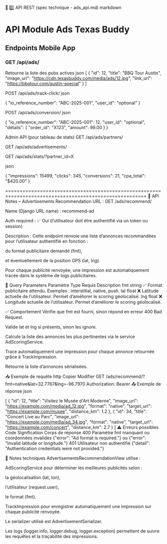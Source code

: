 
🔹 3️⃣ API REST (spec technique - ads_api.md)
markdown

# API Module Ads Texas Buddy

## Endpoints Mobile App

### GET /api/ads/
Retourne la liste des pubs actives
json
[
    {
        "id": 12,
        "title": "BBQ Tour Austin",
        "image_url": "https://cdn.texasbuddy.com/media/ads/12.jpg",
        "link_url": "https://bbqtour.com/austin-special"
    }
]



POST /api/ads/track-click/
json

{
    "io_reference_number": "ABC-2025-001",
    "user_id": "optional"
}


POST /api/ads/conversion/
json

{
    "io_reference_number": "ABC-2025-001": 12,
    "user_id": "optional",
    "details": { "order_id": "X123", "amount": 99.00 }
}


Admin API (pour tableau de stats)
GET /api/ads/partners/

GET /api/ads/advertisements/

GET /api/ads/stats/?partner_id=X

json

{
    "impressions": 15499,
    "clicks": 345,
    "conversions": 21,
    "cpa_total": "$420.00"
}

=======================================================================================================
📌 API Notes – Advertisements Recommendation
URL :
GET /ads/recommend/

Name (Django URL name) :
recommend-ad

Auth required : ✅ Oui (l’utilisateur doit être authentifié via un token ou session)

Description :
Cette endpoint renvoie une liste d’annonces recommandées pour l’utilisateur authentifié en fonction :

du format publicitaire demandé (fmt),

et éventuellement de la position GPS (lat, lng).

Pour chaque publicité renvoyée, une impression est automatiquement tracée dans le système de logs publicitaires.

🔑 Query Parameters
Paramètre	Type	Requis	Description
fmt	string	✅	Format publicitaire attendu. Exemples : interstitial, native, push.
lat	float	❌	Latitude actuelle de l’utilisateur. Permet d’améliorer le scoring géolocalisé.
lng	float	❌	Longitude actuelle de l’utilisateur. Permet d’améliorer le scoring géolocalisé.

✅ Comportement
Vérifie que fmt est fourni, sinon répond en erreur 400 Bad Request.

Valide lat et lng si présents, sinon les ignore.

Calcule la liste des annonces les plus pertinentes via le service AdScoringService.

Trace automatiquement une impression pour chaque annonce retournée grâce à TrackImpression.

Retourne la liste d’annonces sérialisées.

📥 Exemple de requête
http
Copier
Modifier
GET /ads/recommend/?fmt=native&lat=32.7767&lng=-96.7970
Authorization: Bearer <token>
📤 Exemple de réponse
json

[
  {
    "id": 12,
    "title": "Visitez le Musée d'Art Moderne",
    "image_url": "https://example.com/media/ad_12.jpg",
    "format": "native",
    "target_url": "https://example.com/musee",
    "distance_km": 1.2
  },
  {
    "id": 34,
    "title": "Concert Live au Parc",
    "image_url": "https://example.com/media/ad_34.jpg",
    "format": "native",
    "target_url": "https://example.com/concert",
    "distance_km": 2.7
  }
]
⚠️ Erreurs possibles
Code	Signification	Corps de réponse
400	Paramètre fmt manquant ou coordonnées invalides	{"error": "Ad format is required."} ou {"error": "Invalid latitude or longitude."}
401	Utilisateur non authentifié	{"detail": "Authentication credentials were not provided."}

📝 Notes techniques
AdvertisementsRecommendationView utilise :

AdScoringService pour déterminer les meilleures publicités selon :

la géolocalisation (lat, lon),

l’utilisateur (request.user),

le format (fmt).

TrackImpression pour enregistrer automatiquement une impression sur chaque publicité renvoyée.

Le serializer utilisé est AdvertisementSerializer.

Les logs (logger.info, logger.debug, logger.exception) permettent de suivre les requêtes et la traçabilité des impressions.

